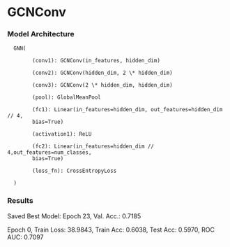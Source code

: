 # GCNConv

### Model Architecture

      GNN(

            (conv1): GCNConv(in_features, hidden_dim)

            (conv2): GCNConv(hidden_dim, 2 \* hidden_dim)

            (conv3): GCNConv(2 \* hidden_dim, hidden_dim)

            (pool): GlobalMeanPool

            (fc1): Linear(in_features=hidden_dim, out_features=hidden_dim // 4,
            bias=True)

            (activation1): ReLU

            (fc2): Linear(in_features=hidden_dim // 4,out_features=num_classes,
            bias=True)

            (loss_fn): CrossEntropyLoss

      )

### Results

Saved Best Model: Epoch 23, Val. Acc.: 0.7185

Epoch 0, Train Loss: 38.9843, Train Acc: 0.6038, Test Acc: 0.5970, ROC
AUC: 0.7097

